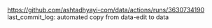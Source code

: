 https://github.com/ashtadhyayi-com/data/actions/runs/3630734190
last_commit_log: automated copy from data-edit to data